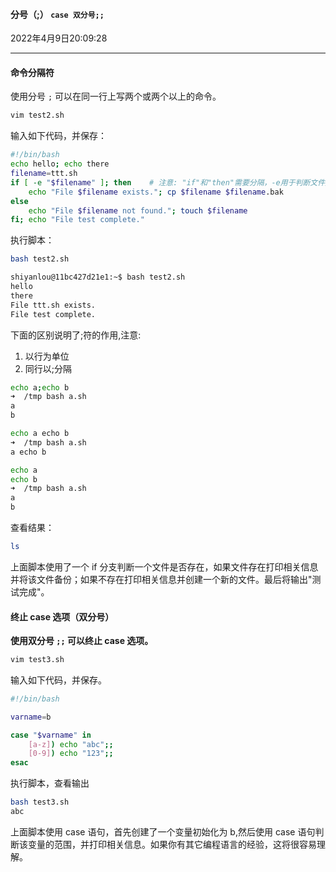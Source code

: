 #### 分号（;）  `case 双分号;;`

2022年4月9日20:09:28

---

#### 命令分隔符

使用分号 `;` 可以在同一行上写两个或两个以上的命令。

```bash
vim test2.sh
```

输入如下代码，并保存：

```bash
#!/bin/bash
echo hello; echo there
filename=ttt.sh
if [ -e "$filename" ]; then    # 注意: "if"和"then"需要分隔，-e用于判断文件是否存在 若换号则不用加;
    echo "File $filename exists."; cp $filename $filename.bak
else
    echo "File $filename not found."; touch $filename
fi; echo "File test complete."
```

执行脚本：

```bash
bash test2.sh

shiyanlou@11bc427d21e1:~$ bash test2.sh 
hello
there
File ttt.sh exists.
File test complete.
```

下面的区别说明了;符的作用,注意:

1.  以行为单位
2. 同行以;分隔

```bash
echo a;echo b
➜  /tmp bash a.sh
a
b

echo a echo b
➜  /tmp bash a.sh
a echo b

echo a
echo b
➜  /tmp bash a.sh
a
b
```

查看结果：

```bash
ls
```

上面脚本使用了一个 if 分支判断一个文件是否存在，如果文件存在打印相关信息并将该文件备份；如果不存在打印相关信息并创建一个新的文件。最后将输出"测试完成"。

#### 终止 case 选项（双分号）

**使用双分号 `;;` 可以终止 case 选项。**

```bash
vim test3.sh
```

输入如下代码，并保存。

```bash
#!/bin/bash

varname=b

case "$varname" in
    [a-z]) echo "abc";;
    [0-9]) echo "123";;
esac
```

执行脚本，查看输出

```bash
bash test3.sh
abc
```

上面脚本使用 case 语句，首先创建了一个变量初始化为 b,然后使用 case 语句判断该变量的范围，并打印相关信息。如果你有其它编程语言的经验，这将很容易理解。







